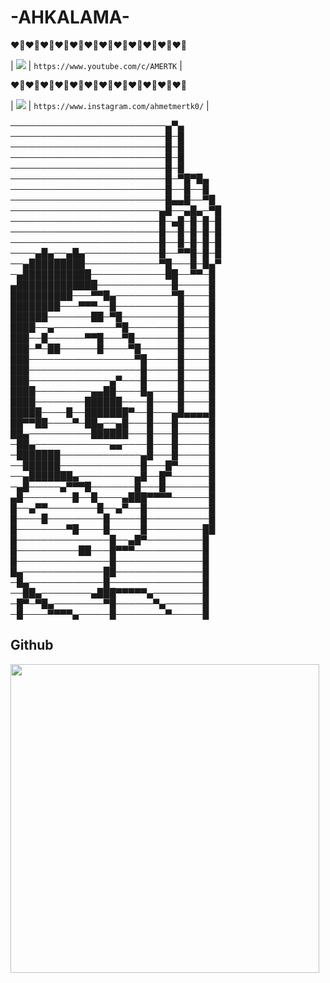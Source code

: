# -AHKALAMA-
​❤️‍🔥​❤️‍🔥​❤️‍🔥​❤️‍🔥​❤️‍🔥​❤️‍🔥​❤️‍🔥​❤️‍🔥​❤️‍🔥​❤️‍🔥​❤️‍🔥​❤️‍🔥

| <img src="https://img.shields.io/badge/YouTube-FF0000?style=for-the-badge&logo=youtube&logoColor=white" />                 | `https://www.youtube.com/c/AMERTK`                 |

​❤️‍🔥​❤️‍🔥​❤️‍🔥​❤️‍🔥​❤️‍🔥​❤️‍🔥​❤️‍🔥​❤️‍🔥​❤️‍🔥​❤️‍🔥​❤️‍🔥​❤️‍🔥

| <img src="https://img.shields.io/badge/Instagram-E4405F?style=for-the-badge&logo=instagram&logoColor=white" />                 | `https://www.instagram.com/ahmetmertk0/`                 |


─────────────────────────▄▀▄
─────────────────────────█─█
─────────────────────────█─█
─────────────────────────█─█
─────────────────────────█─█
─────────────────────────█─▀█▀█▄
─────────────────────────█──█──█
─────────────────────────█▄▄█──▀█
────────────────────────▄█──▄█▄─▀█
────────────────────────█─▄█─█─█─█
────────────────────────█──█─█─█─█
────────────────────────█──█─█─█─█
────▄█▄──▄█▄────────────█──▀▀█─█─█
──▄█████████────────────▀█───█─█▄▀
─▄███████████────────────██──▀▀─█
▄█████████████────────────█─────█
██████████───▀▀█▄─────────▀█────█
████████───▀▀▀──█──────────█────█
██████───────██─▀█─────────█────█
████──▄──────────▀█────────█────█
███──█──────▀▀█───▀█───────█────█
███─▀─██──────█────▀█──────█────█
███─────────────────▀█─────█────█
███──────────────────█─────█────█
███─────────────▄▀───█─────█────█
████─────────▄▄██────█▄────█────█
████────────██████────█────█────█
█████────█──███████▀──█───▄█▄▄▄▄█
██▀▀██────▀─██▄──▄█───█───█─────█
██▄──────────██████───█───█─────█
─██▄────────────▄▄────█───█─────█
─███████─────────────▄█───█─────█
──██████─────────────█───█▀─────█
──▄███████▄─────────▄█──█▀──────█
─▄█─────▄▀▀▀█───────█───█───────█
▄█────────█──█────▄███▀▀▀▀──────█
█──▄▀▀────────█──▄▀──█──────────█
█────█─────────█─────█──────────█
█────────▀█────█─────█─────────██
█───────────────█──▄█▀─────────█ 
█──────────██───█▀▀▀───────────█
█───────────────█──────────────█
█▄─────────────██──────────────█
─█▄────────────█───────────────█
──██▄────────▄███▀▀▀▀▀▄────────█
─█▀─▀█▄────────▀█──────▀▄──────█
─█────▀▀▀▀▄─────█────────▀─────█




## Github
 <p><img width="494" src="https://github-readme-stats.vercel.app/api/top-langs/?username=ahkalama&amp;theme=swift&amp;hide_border=true&amp;include_all_commits=false&amp;count_private=false&amp;layout=compact" alt=""><br/></p>

  <p><img src="https://github-readme-stats.vercel.app/api?username=ahkalama&amp;theme=swift&amp;hide_border=true&amp;include_all_commits=false&amp;count_private=false" alt=""><br/></p>

<p><img src="https://github-readme-streak-stats.herokuapp.com/?user=ahkalama&amp;theme=swift&amp;hide_border=true" alt=""></p>
